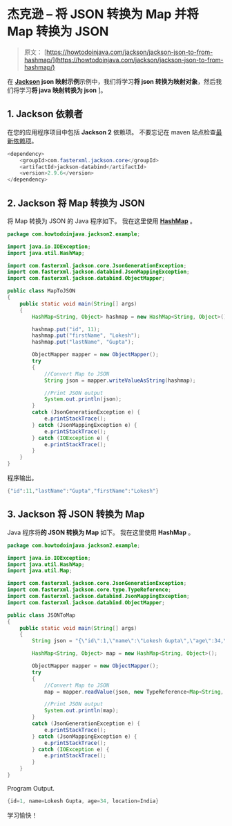 # 杰克逊 – 将 JSON 转换为 Map 并将 Map 转换为 JSON

> 原文： [https://howtodoinjava.com/jackson/jackson-json-to-from-hashmap/](https://howtodoinjava.com/jackson/jackson-json-to-from-hashmap/)

在 **[Jackson](https://howtodoinjava.com/jackson/jackson-examples-convert-java-object-to-from-json/) json 映射示例**示例中，我们将学习**将 json 转换为映射对象**，然后我们将学习**将 java 映射转换为 json** ]。

## 1\. Jackson 依赖者

在您的应用程序项目中包括 **Jackson 2** 依赖项。 不要忘记在 maven 站点检查[最新依赖项](https://mvnrepository.com/artifact/com.fasterxml.jackson.core/jackson-databind/2.9.6)。

```java
<dependency>
    <groupId>com.fasterxml.jackson.core</groupId>
    <artifactId>jackson-databind</artifactId>
    <version>2.9.6</version>
</dependency>

```

## 2\. Jackson 将 Map 转换为 JSON

将 Map 转换为 JSON 的 Java 程序如下。 我在这里使用 **[HashMap](https://howtodoinjava.com/java/collections/how-hashmap-works-in-java/)** 。

```java
package com.howtodoinjava.jackson2.example;

import java.io.IOException;
import java.util.HashMap;

import com.fasterxml.jackson.core.JsonGenerationException;
import com.fasterxml.jackson.databind.JsonMappingException;
import com.fasterxml.jackson.databind.ObjectMapper;

public class MapToJSON 
{
	public static void main(String[] args) 
	{
		HashMap<String, Object> hashmap = new HashMap<String, Object>();

		hashmap.put("id", 11);
		hashmap.put("firstName", "Lokesh");
		hashmap.put("lastName", "Gupta");

		ObjectMapper mapper = new ObjectMapper();
		try 
		{
			//Convert Map to JSON
			String json = mapper.writeValueAsString(hashmap);

			//Print JSON output
			System.out.println(json);
		} 
		catch (JsonGenerationException e) {
			e.printStackTrace();
		} catch (JsonMappingException e) {
			e.printStackTrace();
		} catch (IOException e) {
			e.printStackTrace();
		}
	}
}

```

程序输出。

```java
{"id":11,"lastName":"Gupta","firstName":"Lokesh"}

```

## 3\. Jackson 将 JSON 转换为 Map

Java 程序将**的 JSON 转换为 Map** 如下。 我在这里使用 **HashMap** 。

```java
package com.howtodoinjava.jackson2.example;

import java.io.IOException;
import java.util.HashMap;
import java.util.Map;

import com.fasterxml.jackson.core.JsonGenerationException;
import com.fasterxml.jackson.core.type.TypeReference;
import com.fasterxml.jackson.databind.JsonMappingException;
import com.fasterxml.jackson.databind.ObjectMapper;

public class JSONToMap
{
	public static void main(String[] args) 
	{
		String json = "{\"id\":1,\"name\":\"Lokesh Gupta\",\"age\":34,\"location\":\"India\"}";

		HashMap<String, Object> map = new HashMap<String, Object>();

		ObjectMapper mapper = new ObjectMapper();
		try 
		{
			//Convert Map to JSON
			map = mapper.readValue(json, new TypeReference<Map<String, Object>>(){});

			//Print JSON output
			System.out.println(map);
		} 
		catch (JsonGenerationException e) {
			e.printStackTrace();
		} catch (JsonMappingException e) {
			e.printStackTrace();
		} catch (IOException e) {
			e.printStackTrace();
		}
	}
}

```

Program Output.

```java
{id=1, name=Lokesh Gupta, age=34, location=India}

```

学习愉快！